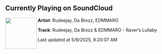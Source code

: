 ## Currently Playing on SoundCloud

[<img align="left" width="100" src="https://i1.sndcdn.com/artworks-DGpObK36d78QExkJ-j9IihQ-t500x500.png">](https://soundcloud.com/dancingdeadrecords/raverslullaby)

**Artist**: Rudeejay, Da Brozz, EDMMARO 

**Track**: Rudeejay, Da Brozz &  EDMMARO - Raver’s Lullaby

Last updated at 5/9/2025, 9:20:07 AM
